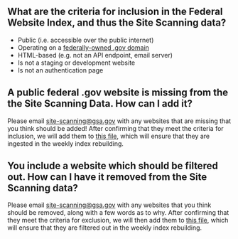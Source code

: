 

## What are the criteria for inclusion in the Federal Website Index, and thus the Site Scanning data?  

* Public (i.e. accessible over the public internet)
* Operating on a [federally-owned .gov domain](https://github.com/cisagov/dotgov-data/blob/main/current-federal.csv) 
* HTML-based (e.g. not an API endpoint, email server)
* Is not a staging or development website
* Is not an authentication page 


## A public federal .gov website is missing from the the Site Scanning Data.  How can I add it?  

Please email [site-scanning@gsa.gov](mailto:site-scanning@gsa.gov) with any websites that are missing that you think should be added!  After confirming that they meet the criteria for inclusion, we will add them to [this file](https://github.com/GSA/federal-website-index/blob/main/data/dataset/other-websites.csv), which will ensure that they are ingested in the weekly index rebuilding.   

## You include a website which should be filtered out.  How can I have it removed from the Site Scanning data?  

Please email [site-scanning@gsa.gov](mailto:site-scanning@gsa.gov) with any websites that you think should be removed, along with a few words as to why.  After confirming that they meet the criteria for exclusion, we will then add them to [this file](https://github.com/GSA/federal-website-index/blob/main/criteria/ignore-list-begins.csv), which will ensure that they are filtered out in the weekly index rebuilding.  
